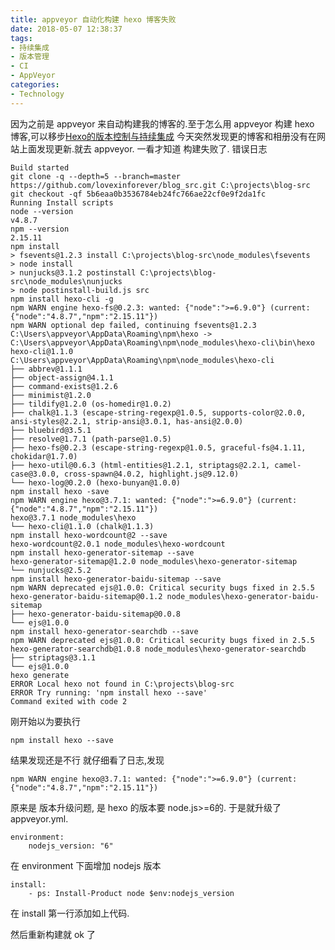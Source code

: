 ```yaml
---
title: appveyor 自动化构建 hexo 博客失败
date: 2018-05-07 12:38:37
tags:
- 持续集成
- 版本管理
- CI
- AppVeyor
categories:
- Technology
---
```

因为之前是 appveyor 来自动构建我的博客的.至于怎么用  appveyor 构建 hexo 博客,可以移步<a href="https://timding.top/2017/09/13/Hexo%E7%9A%84%E7%89%88%E6%9C%AC%E6%8E%A7%E5%88%B6%E4%B8%8E%E6%8C%81%E7%BB%AD%E9%9B%86%E6%88%90">Hexo的版本控制与持续集成</a>
    <!--more-->
今天突然发现更的博客和相册没有在网站上面发现更新.就去 appveyor. 一看才知道 构建失败了.
错误日志

```
Build started
git clone -q --depth=5 --branch=master https://github.com/lovexinforever/blog_src.git C:\projects\blog-src
git checkout -qf 5b6eaa0b3536784eb24fc766ae22cf0e9f2da1fc
Running Install scripts
node --version
v4.8.7
npm --version
2.15.11
npm install
> fsevents@1.2.3 install C:\projects\blog-src\node_modules\fsevents
> node install
> nunjucks@3.1.2 postinstall C:\projects\blog-src\node_modules\nunjucks
> node postinstall-build.js src
npm install hexo-cli -g
npm WARN engine hexo-fs@0.2.3: wanted: {"node":">=6.9.0"} (current: {"node":"4.8.7","npm":"2.15.11"})
npm WARN optional dep failed, continuing fsevents@1.2.3
C:\Users\appveyor\AppData\Roaming\npm\hexo -> C:\Users\appveyor\AppData\Roaming\npm\node_modules\hexo-cli\bin\hexo
hexo-cli@1.1.0 C:\Users\appveyor\AppData\Roaming\npm\node_modules\hexo-cli
├── abbrev@1.1.1
├── object-assign@4.1.1
├── command-exists@1.2.6
├── minimist@1.2.0
├── tildify@1.2.0 (os-homedir@1.0.2)
├── chalk@1.1.3 (escape-string-regexp@1.0.5, supports-color@2.0.0, ansi-styles@2.2.1, strip-ansi@3.0.1, has-ansi@2.0.0)
├── bluebird@3.5.1
├── resolve@1.7.1 (path-parse@1.0.5)
├── hexo-fs@0.2.3 (escape-string-regexp@1.0.5, graceful-fs@4.1.11, chokidar@1.7.0)
├── hexo-util@0.6.3 (html-entities@1.2.1, striptags@2.2.1, camel-case@3.0.0, cross-spawn@4.0.2, highlight.js@9.12.0)
└── hexo-log@0.2.0 (hexo-bunyan@1.0.0)
npm install hexo -save
npm WARN engine hexo@3.7.1: wanted: {"node":">=6.9.0"} (current: {"node":"4.8.7","npm":"2.15.11"})
hexo@3.7.1 node_modules\hexo
└── hexo-cli@1.1.0 (chalk@1.1.3)
npm install hexo-wordcount@2 --save
hexo-wordcount@2.0.1 node_modules\hexo-wordcount
npm install hexo-generator-sitemap --save
hexo-generator-sitemap@1.2.0 node_modules\hexo-generator-sitemap
└── nunjucks@2.5.2
npm install hexo-generator-baidu-sitemap --save
npm WARN deprecated ejs@1.0.0: Critical security bugs fixed in 2.5.5
hexo-generator-baidu-sitemap@0.1.2 node_modules\hexo-generator-baidu-sitemap
├── hexo-generator-baidu-sitemap@0.0.8
└── ejs@1.0.0
npm install hexo-generator-searchdb --save
npm WARN deprecated ejs@1.0.0: Critical security bugs fixed in 2.5.5
hexo-generator-searchdb@1.0.8 node_modules\hexo-generator-searchdb
├── striptags@3.1.1
└── ejs@1.0.0
hexo generate
ERROR Local hexo not found in C:\projects\blog-src
ERROR Try running: 'npm install hexo --save'
Command exited with code 2
```
刚开始以为要执行
```
npm install hexo --save
```
结果发现还是不行
就仔细看了日志,发现
```
npm WARN engine hexo@3.7.1: wanted: {"node":">=6.9.0"} (current: {"node":"4.8.7","npm":"2.15.11"})
```
原来是 版本升级问题, 是 hexo 的版本要 node.js>=6的.
于是就升级了  appveyor.yml.
```
environment:
    nodejs_version: "6"
```
在 environment 下面增加 nodejs 版本
```
install:
    - ps: Install-Product node $env:nodejs_version
```
在 install 第一行添加如上代码.

然后重新构建就 ok 了